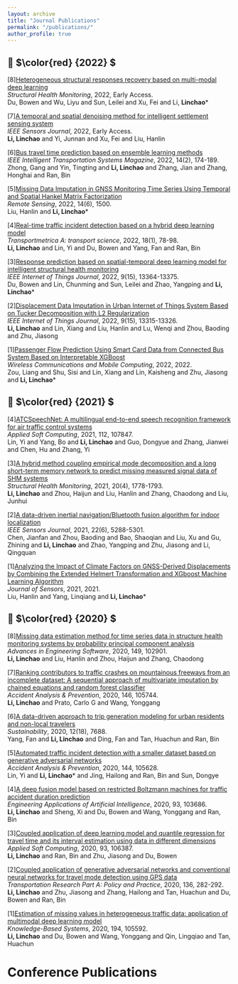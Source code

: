 ```yaml
---
layout: archive
title: "Journal Publications"
permalink: "/publications/"
author_profile: true
---
```


<!--
{% if author.googlescholar %}
  You can also find my articles on <u><a href="{{author.googlescholar}}">my Google Scholar profile</a>.</u>
{% endif %}

{% include base_path %}

{% for post in site.publications reversed %}
  {% include archive-single.html %}
{% endfor %}
-->
  
  
  
## 📅 $\color{red} {2022} $
[8]<a href = "https://journals.sagepub.com/doi/abs/10.1177/14759217221094499">Heterogeneous structural responses recovery based on multi-modal deep learning</a>  
      *Structural Health Monitoring*, 2022, Early Access.  
      Du, Bowen and Wu, Liyu and Sun, Leilei and Xu, Fei and Li, **Linchao**\*

[7]<a href="https://ieeexplore.ieee.org/abstract/document/9762328/">A temporal and spatial denoising method for intelligent settlement sensing system</a>  
      *IEEE Sensors Journal*, 2022, Early Access.  
      **Li, Linchao** and Yi, Junnan and Xu, Fei and Liu, Hanlin
      
[6]<a href="https://ieeexplore.ieee.org/abstract/document/9103532">Bus travel time prediction based on ensemble learning methods</a>  
      *IEEE Intelligent Transportation Systems Magazine*, 2022, 14(2), 174-189.  
      Zhong, Gang and Yin, Tingting and **Li, Linchao** and Zhang, Jian and Zhang, Honghai and Ran, Bin      

[5]<a href="https://www.mdpi.com/2072-4292/14/6/1500">Missing Data Imputation in GNSS Monitoring Time Series Using Temporal and Spatial Hankel Matrix Factorization</a>  
      *Remote Sensing*, 2022, 14(6), 1500.  
      Liu, Hanlin and **Li, Linchao**\*
      
[4]<a href="https://www.tandfonline.com/doi/abs/10.1080/23249935.2020.1813214">Real-time traffic incident detection based on a hybrid deep learning model</a>  
      *Transportmetrica A: transport science*, 2022, 18(1), 78-98.  
      **Li, Linchao** and Lin, Yi and Du, Bowen and Yang, Fan and Ran, Bin      

[3]<a href="https://ieeexplore.ieee.org/abstract/document/9675832">Response prediction based on spatial-temporal deep learning model for intelligent structural health monitoring</a>  
      *IEEE Internet of Things Journal*, 2022, 9(15), 13364-13375.  
      Du, Bowen and Lin, Chunming and Sun, Leilei and Zhao, Yangping and **Li, Linchao**\* 

[2]<a href="https://ieeexplore.ieee.org/abstract/document/9672198">Displacement Data Imputation in Urban Internet of Things System Based on Tucker Decomposition with L2 Regularization</a>  
      *IEEE Internet of Things Journal*, 2022, 9(15), 13315-13326.  
      **Li, Linchao** and Lin, Xiang and Liu, Hanlin and Lu, Wenqi and Zhou, Baoding and Zhu, Jiasong 

[1]<a href="https://www.hindawi.com/journals/wcmc/2022/5872225/">Passenger Flow Prediction Using Smart Card Data from Connected Bus System Based on Interpretable XGBoost</a>  
      *Wireless Communications and Mobile Computing*, 2022, 2022.  
      Zou, Liang and Shu, Sisi and Lin, Xiang and Lin, Kaisheng and Zhu, Jiasong and **Li, Linchao**\*  
  
  
## 📅 $\color{red} {2021} $  
[4]<a href = "https://www.sciencedirect.com/science/article/abs/pii/S1568494621007699">ATCSpeechNet: A multilingual end-to-end speech recognition framework for air traffic control systems</a>  
      *Applied Soft Computing*, 2021, 112, 107847.  
      Lin, Yi and Yang, Bo and **Li, Linchao** and Guo, Dongyue and Zhang, Jianwei and Chen, Hu and Zhang, Yi
      
[3]<a href = "https://journals.sagepub.com/doi/abs/10.1177/1475921720932813">A hybrid method coupling empirical mode decomposition and a long short-term memory network to predict missing measured signal data of SHM systems</a>  
      *Structural Health Monitoring*, 2021, 20(4), 1778-1793.  
      **Li, Linchao** and Zhou, Haijun and Liu, Hanlin and Zhang, Chaodong and Liu, Junhui      
      
[2]<a href = "https://ieeexplore.ieee.org/abstract/document/9455358/">A data-driven inertial navigation/Bluetooth fusion algorithm for indoor localization</a>  
      *IEEE Sensors Journal*, 2021, 22(6), 5288-5301.  
      Chen, Jianfan and Zhou, Baoding and Bao, Shaoqian and Liu, Xu and Gu, Zhining and **Li, Linchao** and Zhao, Yangping and Zhu, Jiasong and Li, Qingquan     
      
[1]<a href = "https://www.hindawi.com/journals/js/2021/9926442/">Analyzing the Impact of Climate Factors on GNSS-Derived Displacements by Combining the Extended Helmert Transformation and XGboost Machine Learning Algorithm</a>  
      *Journal of Sensors*, 2021, 2021.  
      Liu, Hanlin and Yang, Linqiang and **Li, Linchao**\*      
  
  
## 📅 $\color{red} {2020} $  
[8]<a href = "https://www.sciencedirect.com/science/article/abs/pii/S0965997820301848">Missing data estimation method for time series data in structure health monitoring systems by probability principal component analysis</a>  
      *Advances in Engineering Software*, 2020, 149, 102901.  
      **Li, Linchao** and Liu, Hanlin and Zhou, Haijun and Zhang, Chaodong
      
[7]<a href = "https://www.sciencedirect.com/science/article/abs/pii/S0001457520315645">Ranking contributors to traffic crashes on mountainous freeways from an incomplete dataset: A sequential approach of multivariate imputation by chained equations and random forest classifier</a>  
      *Accident Analysis & Prevention*, 2020, 146, 105744.  
      **Li, Linchao** and Prato, Carlo G and Wang, Yonggang      

[6]<a href = "https://www.mdpi.com/2071-1050/12/18/7688">A data-driven approach to trip generation modeling for urban residents and non-local travelers</a>  
      *Sustainability*, 2020, 12(18), 7688.  
      Yang, Fan and **Li, Linchao** and Ding, Fan and Tan, Huachun and Ran, Bin
      
[5]<a href = "https://www.sciencedirect.com/science/article/abs/pii/S0001457519314150">Automated traffic incident detection with a smaller dataset based on generative adversarial networks</a>  
      *Accident Analysis & Prevention*, 2020, 144, 105628.  
      Lin, Yi and **Li, Linchao**\* and Jing, Hailong and Ran, Bin and Sun, Dongye    

[4]<a href = "https://www.sciencedirect.com/science/article/abs/pii/S0952197620301226">A deep fusion model based on restricted Boltzmann machines for traffic accident duration prediction</a>  
      *Engineering Applications of Artificial Intelligence*, 2020, 93, 103686.  
      **Li, Linchao** and Sheng, Xi and Du, Bowen and Wang, Yonggang and Ran, Bin
      
[3]<a href = "https://www.sciencedirect.com/science/article/abs/pii/S1568494620303276">Coupled application of deep learning model and quantile regression for travel time and its interval estimation using data in different dimensions</a>  
      *Applied Soft Computing*, 2020, 93, 106387.  
      **Li, Linchao** and Ran, Bin and Zhu, Jiasong and Du, Bowen   
      
[2]<a href = "https://www.sciencedirect.com/science/article/abs/pii/S0965856420305607">Coupled application of generative adversarial networks and conventional neural networks for travel mode detection using GPS data</a>  
      *Transportation Research Part A: Policy and Practice*, 2020, 136, 282-292.  
      **Li, Linchao** and Zhu, Jiasong and Zhang, Hailong and Tan, Huachun and Du, Bowen and Ran, Bin   

[1]<a href = "https://www.sciencedirect.com/science/article/abs/pii/S0950705120300691">Estimation of missing values in heterogeneous traffic data: application of multimodal deep learning model</a>  
      *Knowledge-Based Systems*, 2020, 194, 105592.  
      **Li, Linchao** and Du, Bowen and Wang, Yonggang and Qin, Lingqiao and Tan, Huachun
      



      
# Conference Publications
